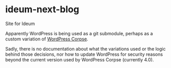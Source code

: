 # ideum-next-blog
Site for Ideum

Apparently WordPress is being used as a git submodule, perhaps as a custom variation of <a href="https://github.com/ErikFontanel/Wordpress-Corpse#problems-commitingupdating-after-updating-wordpress">WordPress Corpse</a>.

Sadly, there is no documentation about what the variations used or the logic behind those decisions, nor how to update WordPress for security reasons beyond the current version used by WordPress Corpse (currently 4.0).
